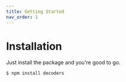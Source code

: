 ```yaml
---
title: Getting Started
nav_order: 1
---
```


# Installation

Just install the package and you're good to go.

    $ npm install decoders
